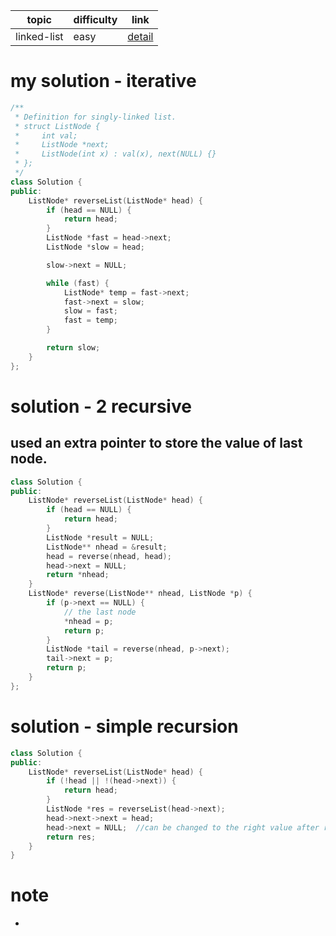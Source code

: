 | topic | difficulty | link |
| ---   | ---        | ---  |
| linked-list | easy | [detail](https://leetcode.com/problems/reverse-linked-list/) |

# my solution - iterative
```c++
/**
 * Definition for singly-linked list.
 * struct ListNode {
 *     int val;
 *     ListNode *next;
 *     ListNode(int x) : val(x), next(NULL) {}
 * };
 */
class Solution {
public:
    ListNode* reverseList(ListNode* head) {
        if (head == NULL) {
            return head;
        }
        ListNode *fast = head->next;
        ListNode *slow = head;

        slow->next = NULL;

        while (fast) {
            ListNode* temp = fast->next;
            fast->next = slow;
            slow = fast;
            fast = temp;
        }

        return slow;
    }
};
```

# solution - 2 recursive
## used an extra pointer to store the value of last node.
```c++
class Solution {
public:
    ListNode* reverseList(ListNode* head) {
        if (head == NULL) {
            return head;
        }
        ListNode *result = NULL;
        ListNode** nhead = &result;
        head = reverse(nhead, head);
        head->next = NULL;
        return *nhead;
    }
    ListNode* reverse(ListNode** nhead, ListNode *p) {
        if (p->next == NULL) {
            // the last node
            *nhead = p;
            return p;
        }
        ListNode *tail = reverse(nhead, p->next);
        tail->next = p;
        return p;
    }
};
```

# solution - simple recursion
```c++
class Solution {
public:
    ListNode* reverseList(ListNode* head) {
        if (!head || !(head->next)) {
            return head;
        }
        ListNode *res = reverseList(head->next);
        head->next->next = head;
        head->next = NULL;  //can be changed to the right value after return.
        return res;
    }
}
```

# note
- 